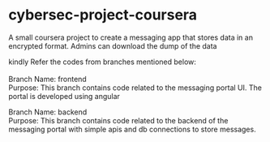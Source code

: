 # cybersec-project-coursera
A small coursera project to create a messaging app that stores data in an encrypted format. Admins can download the dump of the data

kindly Refer the codes from branches mentioned below:<br><br>
Branch Name: frontend<br>
Purpose: This branch contains code related to the messaging portal UI. The portal is developed using angular<br>

Branch Name: backend<br>
Purpose: This branch contains code related to the backend of the messaging portal with simple apis and db connections to store messages.<br>
